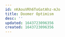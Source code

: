 ```yaml
---
id: nKAouVRh6ToGatAhz-mJo
title: Doomer Optimism
desc: ''
updated: 1643723096356
created: 1643723096356
---
```


